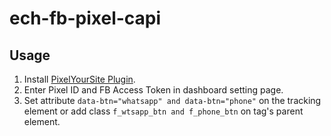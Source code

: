 # ech-fb-pixel-capi
## Usage
1. Install [PixelYourSite Plugin](<https://wordpress.org/plugins/pixelyoursite/>).
2. Enter Pixel ID and FB Access Token in dashboard setting page.
3. Set attribute `data-btn="whatsapp" and data-btn="phone"` on the tracking element or add class `f_wtsapp_btn and f_phone_btn` on <a> tag's parent element.